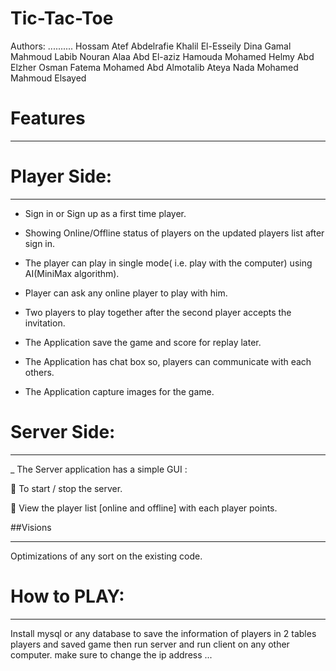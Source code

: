 Tic-Tac-Toe
==============

Authors: 
..........
Hossam Atef Abdelrafie Khalil El-Esseily
Dina Gamal Mahmoud Labib
Nouran Alaa Abd El-aziz Hamouda
Mohamed Helmy Abd Elzher Osman
Fatema Mohamed Abd Almotalib Ateya
Nada Mohamed Mahmoud Elsayed

# Features
-------------

# Player Side:
_______________

- Sign in or Sign up as a first time player.

- Showing Online/Offline status of players on the updated players list after sign in.

- The player can play in single mode( i.e. play with the computer) using AI(MiniMax algorithm). 

- Player can ask any online player to play with him.

- Two players to play together after the second player accepts the invitation.

* The Application save the game and score for replay later.

* The Application has chat box so, players can communicate with each others.

* The Application capture images for the game.


# Server Side:
________________

_ The Server application has a simple GUI :

 To start / stop the server.

 View the player list [online and offline] with each player points.

##Visions
_____________

Optimizations of any sort on the existing code.


# How to PLAY:
________________
Install mysql or any database to save the information of players in 2 tables players and saved game then run server and run client on any other computer.
make sure to change the ip address ...  




